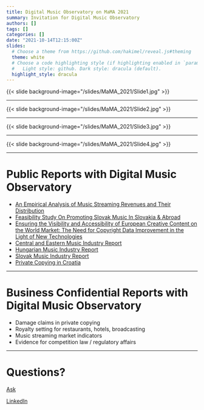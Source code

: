 ```yaml
---
title: Digital Music Observatory on MaMA 2021
summary: Invitation for Digital Music Observatory
authors: []
tags: []
categories: []
date: "2021-10-14T12:15:00Z"
slides:
  # Choose a theme from https://github.com/hakimel/reveal.js#theming
  theme: white
  # Choose a code highlighting style (if highlighting enabled in `params.toml`)
  #   Light style: github. Dark style: dracula (default).
  highlight_style: dracula
---
```


{{< slide background-image="/slides/MaMA_2021/Slide1.jpg" >}}

---

{{< slide background-image="/slides/MaMA_2021/Slide2.jpg" >}}

---

{{< slide background-image="/slides/MaMA_2021/Slide3.jpg" >}}

---

{{< slide background-image="/slides/MaMA_2021/Slide4.jpg" >}}


---

# Public Reports with Digital Music Observatory

- [An Empirical Analysis of Music Streaming Revenues and Their Distribution](https://music.dataobservatory.eu/publication/mce_empirical_streaming_2021/)
- [Feasibility Study On Promoting Slovak Music In Slovakia & Abroad](https://music.dataobservatory.eu/publication/listen_local_2020/)
- [Ensuring the Visibility and Accessibility of European Creative Content on the World Market: The Need for Copyright Data Improvement in the Light of New Technologies](https://music.dataobservatory.eu/publication/european_visibilitiy_2021/)
- [Central and Eastern Music Industry Report](https://music.dataobservatory.eu/publication/ceereport_2020/)
- [Hungarian Music Industry Report](https://music.dataobservatory.eu/publication/hungary_music_industry_2014/)
- [Slovak Music Industry Report](https://music.dataobservatory.eu/publication/slovak_music_industry_2019/)
- [Private Copying in Croatia](https://music.dataobservatory.eu/publication/private_copying_croatia_2019/)

---

# Business Confidential Reports with Digital Music Observatory

- Damage claims in private copying
- Royalty setting for restaurants, hotels, broadcasting
- Music streaming market indicators
- Evidence for competition law / regulatory affairs


---

# Questions?

[Ask](https://github.com/wowchemy/wowchemy-hugo-modules/discussions)

[LinkedIn](https://www.linkedin.com/in/antaldaniel/)
